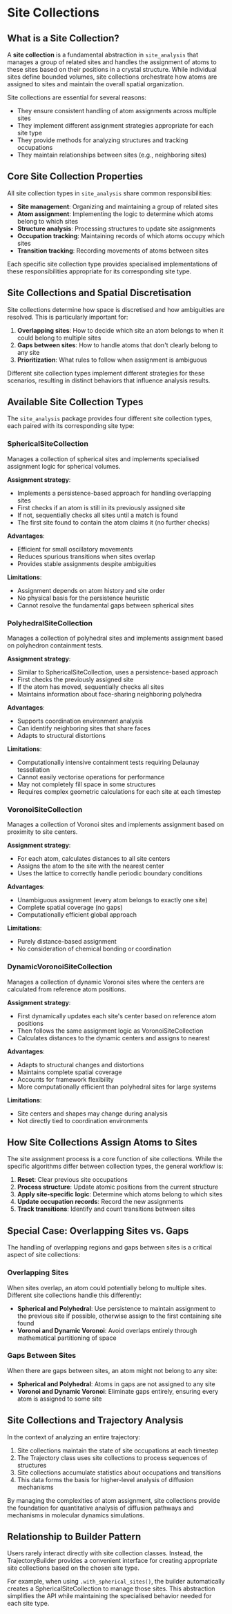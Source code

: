 # Site Collections

## What is a Site Collection?

A **site collection** is a fundamental abstraction in `site_analysis` that manages a group of related sites and handles the assignment of atoms to these sites based on their positions in a crystal structure. While individual sites define bounded volumes, site collections orchestrate how atoms are assigned to sites and maintain the overall spatial organization.

Site collections are essential for several reasons:
- They ensure consistent handling of atom assignments across multiple sites
- They implement different assignment strategies appropriate for each site type
- They provide methods for analyzing structures and tracking occupations
- They maintain relationships between sites (e.g., neighboring sites)

## Core Site Collection Properties

All site collection types in `site_analysis` share common responsibilities:

- **Site management**: Organizing and maintaining a group of related sites
- **Atom assignment**: Implementing the logic to determine which atoms belong to which sites
- **Structure analysis**: Processing structures to update site assignments
- **Occupation tracking**: Maintaining records of which atoms occupy which sites
- **Transition tracking**: Recording movements of atoms between sites

Each specific site collection type provides specialised implementations of these responsibilities appropriate for its corresponding site type.

## Site Collections and Spatial Discretisation

Site collections determine how space is discretised and how ambiguities are resolved. This is particularly important for:

1. **Overlapping sites**: How to decide which site an atom belongs to when it could belong to multiple sites
2. **Gaps between sites**: How to handle atoms that don't clearly belong to any site
3. **Prioritization**: What rules to follow when assignment is ambiguous

Different site collection types implement different strategies for these scenarios, resulting in distinct behaviors that influence analysis results.

## Available Site Collection Types

The `site_analysis` package provides four different site collection types, each paired with its corresponding site type:

### SphericalSiteCollection

Manages a collection of spherical sites and implements specialised assignment logic for spherical volumes.

**Assignment strategy**:
- Implements a persistence-based approach for handling overlapping sites
- First checks if an atom is still in its previously assigned site
- If not, sequentially checks all sites until a match is found
- The first site found to contain the atom claims it (no further checks)

**Advantages**:
- Efficient for small oscillatory movements
- Reduces spurious transitions when sites overlap
- Provides stable assignments despite ambiguities

**Limitations**:
- Assignment depends on atom history and site order
- No physical basis for the persistence heuristic
- Cannot resolve the fundamental gaps between spherical sites

### PolyhedralSiteCollection

Manages a collection of polyhedral sites and implements assignment based on polyhedron containment tests.

**Assignment strategy**:
- Similar to SphericalSiteCollection, uses a persistence-based approach
- First checks the previously assigned site
- If the atom has moved, sequentially checks all sites
- Maintains information about face-sharing neighboring polyhedra

**Advantages**:
- Supports coordination environment analysis
- Can identify neighboring sites that share faces
- Adapts to structural distortions

**Limitations**:
- Computationally intensive containment tests requiring Delaunay tessellation
- Cannot easily vectorise operations for performance
- May not completely fill space in some structures
- Requires complex geometric calculations for each site at each timestep

### VoronoiSiteCollection

Manages a collection of Voronoi sites and implements assignment based on proximity to site centers.

**Assignment strategy**:
- For each atom, calculates distances to all site centers
- Assigns the atom to the site with the nearest center
- Uses the lattice to correctly handle periodic boundary conditions

**Advantages**:
- Unambiguous assignment (every atom belongs to exactly one site)
- Complete spatial coverage (no gaps)
- Computationally efficient global approach

**Limitations**:
- Purely distance-based assignment
- No consideration of chemical bonding or coordination

### DynamicVoronoiSiteCollection

Manages a collection of dynamic Voronoi sites where the centers are calculated from reference atom positions.

**Assignment strategy**:
- First dynamically updates each site's center based on reference atom positions
- Then follows the same assignment logic as VoronoiSiteCollection
- Calculates distances to the dynamic centers and assigns to nearest

**Advantages**:
- Adapts to structural changes and distortions
- Maintains complete spatial coverage
- Accounts for framework flexibility
- More computationally efficient than polyhedral sites for large systems

**Limitations**:
- Site centers and shapes may change during analysis
- Not directly tied to coordination environments

## How Site Collections Assign Atoms to Sites

The site assignment process is a core function of site collections. While the specific algorithms differ between collection types, the general workflow is:

1. **Reset**: Clear previous site occupations
2. **Process structure**: Update atomic positions from the current structure
3. **Apply site-specific logic**: Determine which atoms belong to which sites
4. **Update occupation records**: Record the new assignments
5. **Track transitions**: Identify and count transitions between sites

## Special Case: Overlapping Sites vs. Gaps

The handling of overlapping regions and gaps between sites is a critical aspect of site collections:

### Overlapping Sites

When sites overlap, an atom could potentially belong to multiple sites. Different site collections handle this differently:

- **Spherical and Polyhedral**: Use persistence to maintain assignment to the previous site if possible, otherwise assign to the first containing site found
- **Voronoi and Dynamic Voronoi**: Avoid overlaps entirely through mathematical partitioning of space

### Gaps Between Sites

When there are gaps between sites, an atom might not belong to any site:

- **Spherical and Polyhedral**: Atoms in gaps are not assigned to any site
- **Voronoi and Dynamic Voronoi**: Eliminate gaps entirely, ensuring every atom is assigned to some site

## Site Collections and Trajectory Analysis

In the context of analyzing an entire trajectory:

1. Site collections maintain the state of site occupations at each timestep
2. The Trajectory class uses site collections to process sequences of structures
3. Site collections accumulate statistics about occupations and transitions
4. This data forms the basis for higher-level analysis of diffusion mechanisms

By managing the complexities of atom assignment, site collections provide the foundation for quantitative analysis of diffusion pathways and mechanisms in molecular dynamics simulations.

## Relationship to Builder Pattern

Users rarely interact directly with site collection classes. Instead, the TrajectoryBuilder provides a convenient interface for creating appropriate site collections based on the chosen site type.

For example, when using `.with_spherical_sites()`, the builder automatically creates a SphericalSiteCollection to manage those sites. This abstraction simplifies the API while maintaining the specialised behavior needed for each site type.
